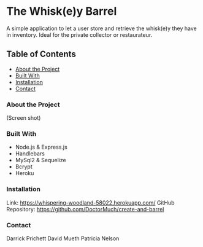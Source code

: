 # The Whisk(e)y Barrel
A simple application to let a user store and retrieve the whisk(e)y they have in inventory. Ideal for the private collector or restaurateur.

## Table of Contents

* [About the Project](#about-the-project)
* [Built With](#built-with)
* [Installation](#installation)
* [Contact](#contact)

### About the Project
(Screen shot)

### Built With

* Node.js & Express.js
* Handlebars
* MySql2 & Sequelize
* Bcrypt
* Heroku
### Installation
Link: https://whispering-woodland-58022.herokuapp.com/
GitHub Repository: https://github.com/DoctorMuch/create-and-barrel

### Contact
Darrick Prichett 
David Mueth 
Patricia Nelson 